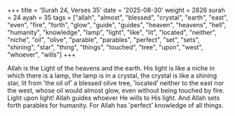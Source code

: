 +++
title = 'Surah 24, Verses 35'
date = '2025-08-30'
weight = 2826
surah = 24
ayah = 35
tags = ["allah", "almost", "blessed", "crystal", "earth", "east", "even", "fire", "forth", "glow", "guide", "guides", "heaven", "heavens", "hell", "humanity", "knowledge", "lamp", "light", "like", "lit", "located", "neither", "niche", "oil", "olive", "parable", "parables", "perfect", "set", "sets", "shining", "star", "thing", "things", "touched", "tree", "upon", "west", "whoever", "wills"]
+++

Allah is the Light of the heavens and the earth. His light is like a niche in which there is a lamp, the lamp is in a crystal, the crystal is like a shining star, lit from ˹the oil of˺ a blessed olive tree, ˹located˺ neither to the east nor the west, whose oil would almost glow, even without being touched by fire. Light upon light! Allah guides whoever He wills to His light. And Allah sets forth parables for humanity. For Allah has ˹perfect˺ knowledge of all things.